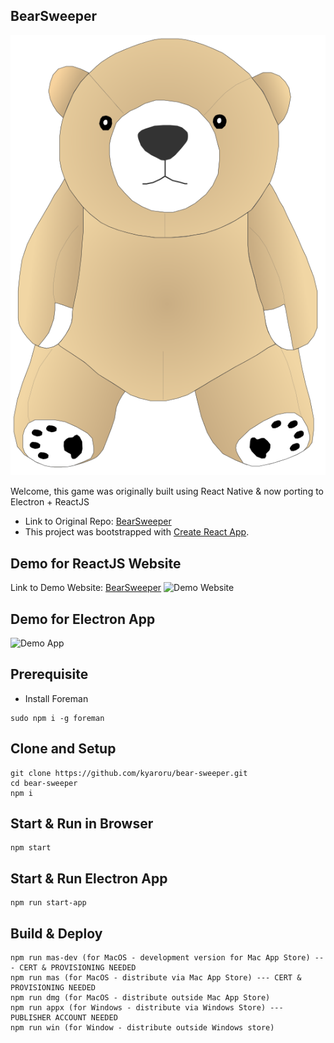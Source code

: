 ## BearSweeper
![Brownie](./src/Brownie.svg)

Welcome, this game was originally built using React Native & now porting to Electron + ReactJS

- Link to Original Repo: [BearSweeper](https://github.com/kyaroru/BearSweeper)
- This project was bootstrapped with [Create React App](https://github.com/facebook/create-react-app).

## Demo for ReactJS Website
Link to Demo Website: [BearSweeper](https://bearsweeper.kyaroru.com)
![Demo Website](http://g.recordit.co/CXfIGuw4gq.gif)

## Demo for Electron App
![Demo App](http://g.recordit.co/0DQ6WqLwKJ.gif)

## Prerequisite
- Install Foreman
```
sudo npm i -g foreman
```

## Clone and Setup
```
git clone https://github.com/kyaroru/bear-sweeper.git
cd bear-sweeper
npm i
```

## Start & Run in Browser
```
npm start
```

## Start & Run Electron App
```
npm run start-app
```

## Build & Deploy
```
npm run mas-dev (for MacOS - development version for Mac App Store) --- CERT & PROVISIONING NEEDED
npm run mas (for MacOS - distribute via Mac App Store) --- CERT & PROVISIONING NEEDED
npm run dmg (for MacOS - distribute outside Mac App Store)
npm run appx (for Windows - distribute via Windows Store) --- PUBLISHER ACCOUNT NEEDED
npm run win (for Window - distribute outside Windows store)
```
